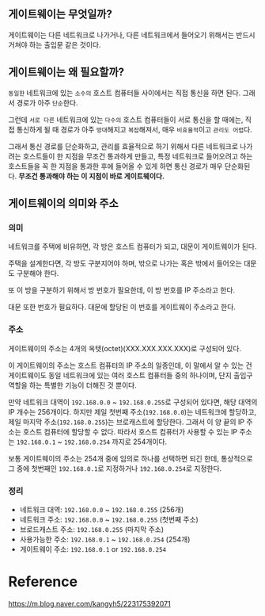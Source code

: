 ## 게이트웨이는 무엇일까?

게이트웨이는 다른 네트워크로 나가거나, 다른 네트워크에서 들어오기 위해서는 반드시 거쳐야 하는 출입문 같은 것이다.

## 게이트웨이는 왜 필요할까?

`동일한` 네트워크에 있는 `소수의` 호스트 컴퓨터들 사이에서는 직접 통신을 하면 된다. 그래서 경로가 아주 `단순`한다.

그런데 `서로 다른` 네트워크에 있는 `다수의` 호스트 컴퓨터들이 서로 통신을 할 때에는, 직접 통신하게 될 때 경로가 아주 `방대`해지고 `복잡`해져서, 매우 `비효율적`이고 `관리도 어렵`다.

그래서 통신 경로를 단순화하고, 관리를 효율적으로 하기 위해서 다른 네트워크로 나가려는 호스트들이 한 지점을 무조건 통과하게 만들고, 특정 네트워크로 들어오려고 하는 호스트들을 꼭 한 지점을 통과한 후에 들어올 수 있게 하면 통신 경로가 매우 단순화된다. **무조건 통과해야 하는 이 지점이 바로 게이트웨이다.**

## 게이트웨이의 의미와 주소

### 의미

네트워크를 주택에 비유하면, 각 방은 호스트 컴퓨터가 되고, 대문이 게이트웨이가 된다.

주택을 설계한다면, 각 방도 구분지어야 하며, 밖으로 나가는 혹은 밖에서 들어오는 대문도 구분해야 한다.

또 이 방을 구분하기 위해서 방 번호가 필요한데, 이 방 번호를 IP 주소라고 한다.

대문 또한 번호가 필요하다. 대문에 할당된 이 번호를 게이트웨이 주소라고 한다.

### 주소

게이트웨이의 주소는 4개의 옥텟(octet)(XXX.XXX.XXX.XXX)로 구성되어 있다.

이 게이트웨이의 주소는 호스트 컴퓨터의 IP 주소의 일종인데, 이 말에서 알 수 있는 건 게이트웨이도 동일 네트워크에 있는 여러 호스트 컴퓨터들 중의 하나이며, 단지 출입구 역할을 하는 특별한 기능이 더해진 것 뿐이다.

만약 네트워크 대역이 `192.168.0.0` ~ `192.168.0.255`로 구성되어 있다면, 해당 대역의 IP 개수는 256개이다. 하지만 제일 첫번째 주소(`192.168.0.0`)는 네트워크에 할당하고, 제일 마지막 주소(`192.168.0.255`)는 브로캐스트에 할당한다. 그래서 이 양 끝의 IP 주소는 호스트 컴퓨터에 할당할 수 없다. 따라서 호스트 컴퓨터가 사용할 수 있는 IP 주소는 `192.168.0.1` ~ `192.168.0.254` 까지로 254개이다.

보통 게이트웨이의 주소는 254개 중에 임의로 하나를 선택하면 되긴 한데, 통상적으로 그 중에 첫번째인 `192.168.0.1`로 지정하거나 `192.168.0.254`로 지정한다.

### 정리

- 네트워크 대역: `192.168.0.0` ~ `192.168.0.255` (256개)
- 네트워크 주소: `192.168.0.0` ~ `192.168.0.255` (첫번째 주소)
- 브로드캐스트 주소: `192.168.0.255` (마지막 주소)
- 사용가능한 주소: `192.168.0.1` ~ `192.168.0.254` (254개)
- 게이트웨이 주소: `192.168.0.1` or `192.168.0.254`

# Reference

https://m.blog.naver.com/kangyh5/223175392071